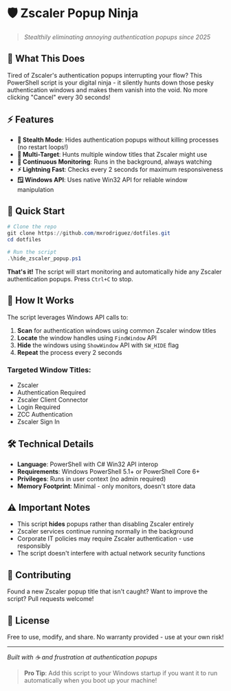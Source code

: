 # 🛡️ Zscaler Popup Ninja

> *Stealthily eliminating annoying authentication popups since 2025*

## 🎯 What This Does

Tired of Zscaler's authentication popups interrupting your flow? This PowerShell script is your digital ninja - it silently hunts down those pesky authentication windows and makes them vanish into the void. No more clicking "Cancel" every 30 seconds!

## ⚡ Features

- **🥷 Stealth Mode**: Hides authentication popups without killing processes (no restart loops!)
- **🎯 Multi-Target**: Hunts multiple window titles that Zscaler might use
- **🔄 Continuous Monitoring**: Runs in the background, always watching
- **⚡ Lightning Fast**: Checks every 2 seconds for maximum responsiveness
- **🪟 Windows API**: Uses native Win32 API for reliable window manipulation

## 🚀 Quick Start

```powershell
# Clone the repo
git clone https://github.com/mxrodriguez/dotfiles.git
cd dotfiles

# Run the script
.\hide_zscaler_popup.ps1
```

**That's it!** The script will start monitoring and automatically hide any Zscaler authentication popups. Press `Ctrl+C` to stop.

## 🔧 How It Works

The script leverages Windows API calls to:

1. **Scan** for authentication windows using common Zscaler window titles
2. **Locate** the window handles using `FindWindow` API
3. **Hide** the windows using `ShowWindow` API with `SW_HIDE` flag
4. **Repeat** the process every 2 seconds

### Targeted Window Titles:
- Zscaler
- Authentication Required
- Zscaler Client Connector
- Login Required
- ZCC Authentication
- Zscaler Sign In

## 🛠️ Technical Details

- **Language**: PowerShell with C# Win32 API interop
- **Requirements**: Windows PowerShell 5.1+ or PowerShell Core 6+
- **Privileges**: Runs in user context (no admin required)
- **Memory Footprint**: Minimal - only monitors, doesn't store data

## ⚠️ Important Notes

- This script **hides** popups rather than disabling Zscaler entirely
- Zscaler services continue running normally in the background
- Corporate IT policies may require Zscaler authentication - use responsibly
- The script doesn't interfere with actual network security functions

## 🤝 Contributing

Found a new Zscaler popup title that isn't caught? Want to improve the script? Pull requests welcome!

## 📝 License

Free to use, modify, and share. No warranty provided - use at your own risk!

---

*Built with ☕ and frustration at authentication popups*

> **Pro Tip**: Add this script to your Windows startup if you want it to run automatically when you boot up your machine!
